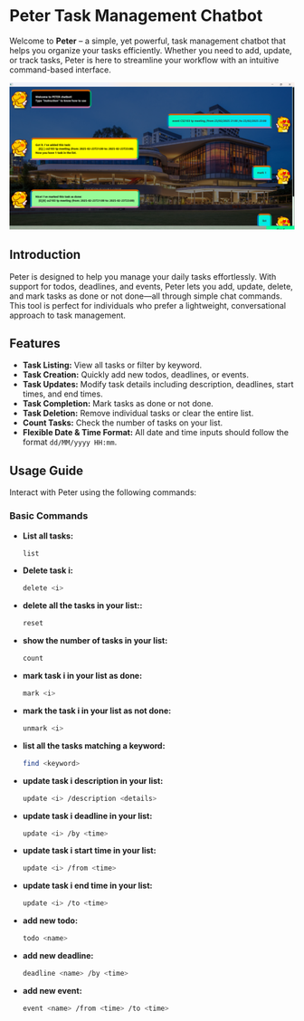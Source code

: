# Peter Task Management Chatbot

Welcome to **Peter** – a simple, yet powerful, task management chatbot that helps you organize your tasks efficiently. Whether you need to add, update, or track tasks, Peter is here to streamline your workflow with an intuitive command-based interface.

![Product Screenshot](Peter.png)  

## Introduction

Peter is designed to help you manage your daily tasks effortlessly. With support for todos, deadlines, and events, Peter lets you add, update, delete, and mark tasks as done or not done—all through simple chat commands. This tool is perfect for individuals who prefer a lightweight, conversational approach to task management.

## Features

- **Task Listing:** View all tasks or filter by keyword.
- **Task Creation:** Quickly add new todos, deadlines, or events.
- **Task Updates:** Modify task details including description, deadlines, start times, and end times.
- **Task Completion:** Mark tasks as done or not done.
- **Task Deletion:** Remove individual tasks or clear the entire list.
- **Count Tasks:** Check the number of tasks on your list.
- **Flexible Date & Time Format:** All date and time inputs should follow the format `dd/MM/yyyy HH:mm`.

## Usage Guide

Interact with Peter using the following commands:

### Basic Commands

- **List all tasks:**  
  ```bash
  list

- **Delete task i:**  
  ```bash
  delete <i>

- **delete all the tasks in your list::**  
  ```bash
  reset

- **show the number of tasks in your list:**  
  ```bash
  count

- **mark task i in your list as done:**  
  ```bash
  mark <i>

- **mark the task i in your list as not done:**  
  ```bash
  unmark <i>

- **list all the tasks matching a keyword:**  
  ```bash
  find <keyword>

- **update task i description in your list:**  
  ```bash
  update <i> /description <details>

- **update task i deadline in your list:**  
  ```bash
  update <i> /by <time>

- **update task i start time in your list:**  
  ```bash
  update <i> /from <time>

- **update task i end time in your list:**  
  ```bash
  update <i> /to <time>

- **add new todo:**  
  ```bash
  todo <name>

- **add new deadline:**  
  ```bash
  deadline <name> /by <time>

- **add new event:**  
  ```bash
  event <name> /from <time> /to <time>
